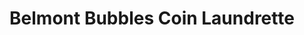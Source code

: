 ---
title: "Belmont Bubbles Coin Laundrette"
url: /belmont/belmont-bubbles-coin-laundrette/
shop: Wäscherei
---